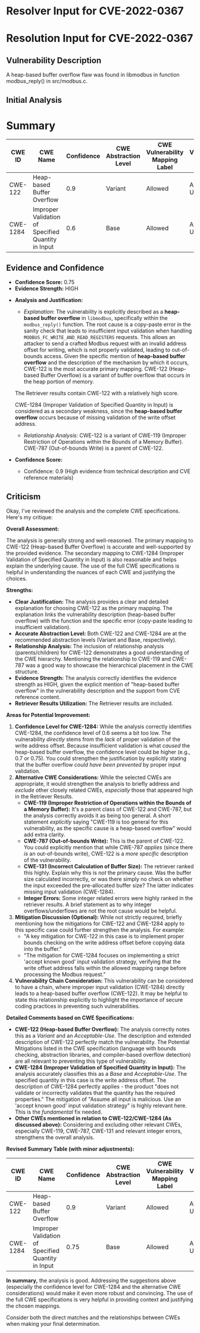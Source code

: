 # Resolver Input for CVE-2022-0367

# Resolution Input for CVE-2022-0367

## Vulnerability Description
A heap-based buffer overflow flaw was found in libmodbus in function modbus_reply() in src/modbus.c.

## Initial Analysis
# Summary
| CWE ID | CWE Name | Confidence | CWE Abstraction Level | CWE Vulnerability Mapping Label | CWE-Vulnerability Mapping Notes |
|---|---|---|---|---|---|
| CWE-122 | Heap-based Buffer Overflow | 0.9 | Variant | Allowed | Acceptable-Use |
| CWE-1284 | Improper Validation of Specified Quantity in Input | 0.6 | Base | Allowed | Acceptable-Use |

## Evidence and Confidence

*   **Confidence Score:** 0.75
*   **Evidence Strength:** HIGH

- **Analysis and Justification:**  
  - *Explanation:* The vulnerability is explicitly described as a **heap-based buffer overflow** in `libmodbus`, specifically within the `modbus_reply()` function. The root cause is a copy-paste error in the sanity check that leads to insufficient input validation when handling `MODBUS_FC_WRITE_AND_READ_REGISTERS` requests. This allows an attacker to send a crafted Modbus request with an invalid address offset for writing, which is not properly validated, leading to out-of-bounds access. Given the specific mention of **heap-based buffer overflow** and the description of the mechanism by which it occurs, CWE-122 is the most accurate primary mapping.
  CWE-122 (Heap-based Buffer Overflow) is a variant of buffer overflow that occurs in the heap portion of memory.

  The Retriever results contain CWE-122 with a relatively high score.

  CWE-1284 (Improper Validation of Specified Quantity in Input) is considered as a secondary weakness, since the **heap-based buffer overflow** occurs because of missing validation of the write offset address.

  - *Relationship Analysis:* CWE-122 is a variant of CWE-119 (Improper Restriction of Operations within the Bounds of a Memory Buffer). CWE-787 (Out-of-bounds Write) is a parent of CWE-122.

- **Confidence Score:**
  - Confidence: 0.9 (High evidence from technical description and CVE reference materials)

## Criticism
Okay, I've reviewed the analysis and the complete CWE specifications. Here's my critique:

**Overall Assessment:**

The analysis is generally strong and well-reasoned. The primary mapping to CWE-122 (Heap-based Buffer Overflow) is accurate and well-supported by the provided evidence. The secondary mapping to CWE-1284 (Improper Validation of Specified Quantity in Input) is also reasonable and helps explain the underlying cause.  The use of the full CWE specifications is helpful in understanding the nuances of each CWE and justifying the choices.

**Strengths:**

*   **Clear Justification:** The analysis provides a clear and detailed explanation for choosing CWE-122 as the primary mapping. The explanation links the vulnerability description (heap-based buffer overflow) with the function and the specific error (copy-paste leading to insufficient validation).
*   **Accurate Abstraction Level:** Both CWE-122 and CWE-1284 are at the recommended abstraction levels (Variant and Base, respectively).
*   **Relationship Analysis:** The inclusion of relationship analysis (parents/children) for CWE-122 demonstrates a good understanding of the CWE hierarchy. Mentioning the relationship to CWE-119 and CWE-787 was a good way to showcase the hierarchical placement in the CWE structure.
*   **Evidence Strength:** The analysis correctly identifies the evidence strength as HIGH, given the explicit mention of "heap-based buffer overflow" in the vulnerability description and the support from CVE reference content.
*   **Retriever Results Utilization:** The Retriever results are included.

**Areas for Potential Improvement:**

1.  **Confidence Level for CWE-1284:** While the analysis correctly identifies CWE-1284, the confidence level of 0.6 seems a bit too low. The vulnerability *directly* stems from the *lack* of proper validation of the write address offset. Because insufficient validation is what *caused* the heap-based buffer overflow, the confidence level could be higher (e.g., 0.7 or 0.75). You could strengthen the justification by explicitly stating that the buffer overflow *could have been prevented* by proper input validation.
2.  **Alternative CWE Considerations:** While the selected CWEs are appropriate, it would strengthen the analysis to briefly address and *exclude* other closely related CWEs, *especially* those that appeared high in the Retriever Results.
    *   **CWE-119 (Improper Restriction of Operations within the Bounds of a Memory Buffer):** It's a parent class of CWE-122 and CWE-787, but the analysis correctly avoids it as being too general.  A short statement *explicitly* saying "CWE-119 is too general for this vulnerability, as the specific cause is a heap-based overflow" would add extra clarity.
    *   **CWE-787 (Out-of-bounds Write):**  This is the parent of CWE-122.  You could explicitly mention that while CWE-787 *applies* (since there *is* an out-of-bounds write), CWE-122 is a *more specific* description of the vulnerability.
    *   **CWE-131 (Incorrect Calculation of Buffer Size):** The retriever ranked this highly. Explain why this is *not* the primary cause. Was the buffer size calculated incorrectly, or was there simply no check on whether the input exceeded the pre-allocated buffer size? The latter indicates missing input validation (CWE-1284).
    *   **Integer Errors:** Some integer related errors were highly ranked in the retriever results. A brief statement as to why integer overflows/underflows are not the root cause would be helpful.
3.  **Mitigation Discussion (Optional):** While not strictly required, briefly mentioning how the mitigations for CWE-122 and CWE-1284 apply to this specific case could further strengthen the analysis.  For example:
    *   "A key mitigation for CWE-122 in this case is to implement proper bounds checking on the write address offset before copying data into the buffer."
    *   "The mitigation for CWE-1284 focuses on implementing a strict 'accept known good' input validation strategy, verifying that the write offset address falls within the allowed mapping range before processing the Modbus request."
4.  **Vulnerability Chain Consideration:** This vulnerability can be considered to have a chain, where improper input validation (CWE-1284) directly leads to a heap-based buffer overflow (CWE-122). It may be helpful to state this relationship explicitly to highlight the importance of secure coding practices in preventing such vulnerabilities.

**Detailed Comments based on CWE Specifications:**

*   **CWE-122 (Heap-based Buffer Overflow):** The analysis correctly notes this as a *Variant* and an *Acceptable-Use*. The description and extended description of CWE-122 perfectly match the vulnerability. The Potential Mitigations listed in the CWE specification (language with bounds checking, abstraction libraries, and compiler-based overflow detection) are all relevant to preventing this type of vulnerability.
*   **CWE-1284 (Improper Validation of Specified Quantity in Input):** The analysis accurately classifies this as a *Base* and *Acceptable-Use*. The specified quantity in this case is the write address offset. The description of CWE-1284 perfectly applies - the product "does not validate or incorrectly validates that the quantity has the required properties." The mitigation of "Assume all input is malicious. Use an 'accept known good' input validation strategy" is highly relevant here. This is the *fundamental* fix needed.
*   **Other CWEs mentioned in relation to CWE-122/CWE-1284 (As discussed above):** Considering and excluding other relevant CWEs, especially CWE-119, CWE-787, CWE-131 and relevant integer errors, strengthens the overall analysis.

**Revised Summary Table (with minor adjustments):**

| CWE ID | CWE Name | Confidence | CWE Abstraction Level | CWE Vulnerability Mapping Label | CWE-Vulnerability Mapping Notes |
|---|---|---|---|---|---|
| CWE-122 | Heap-based Buffer Overflow | 0.9 | Variant | Allowed | Acceptable-Use |
| CWE-1284 | Improper Validation of Specified Quantity in Input | 0.75 | Base | Allowed | Acceptable-Use |

**In summary,** the analysis is good. Addressing the suggestions above (especially the confidence level for CWE-1284 and the alternative CWE considerations) would make it even more robust and convincing. The use of the full CWE specifications is very helpful in providing context and justifying the chosen mappings.

Consider both the direct matches and the relationships between CWEs
when making your final determination.
        